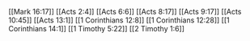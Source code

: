 [[Mark 16:17]]
[[Acts 2:4]]
[[Acts 6:6]]
[[Acts 8:17]]
[[Acts 9:17]]
[[Acts 10:45]]
[[Acts 13:1]]
[[1 Corinthians 12:8]]
[[1 Corinthians 12:28]]
[[1 Corinthians 14:1]]
[[1 Timothy 5:22]]
[[2 Timothy 1:6]]
